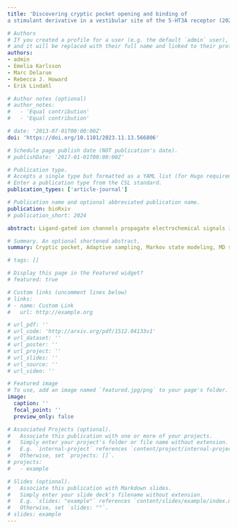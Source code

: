 ```yaml
---
title: 'Discovering cryptic pocket opening and binding of
a stimulant derivative in a vestibular site of the 5-HT3A receptor (2024)'

# Authors
# If you created a profile for a user (e.g. the default `admin` user), write the username (folder name) here
# and it will be replaced with their full name and linked to their profile.
authors:
- admin
- Emelia Karlsson
- Marc Delarue
- Rebecca J. Howard
- Erik Lindahl

# Author notes (optional)
# author_notes:
#   - 'Equal contribution'
#   - 'Equal contribution'

# date: '2013-07-01T00:00:00Z'
doi: 'https://doi.org/10.1101/2023.11.13.566806'

# Schedule page publish date (NOT publication's date).
# publishDate: '2017-01-01T00:00:00Z'

# Publication type.
# Accepts a single type but formatted as a YAML list (for Hugo requirements).
# Enter a publication type from the CSL standard.
publication_types: ['article-journal']

# Publication name and optional abbreviated publication name.
publication: bioRxiv
# publication_short: 2024

abstract: Ligand-gated ion channels propagate electrochemical signals in the nervous system. A diverse set of allosteric modulators including stimulants, anesthetics, and lipids regulate their function;however, structures of ligand-bound complexes can be difficult to capture by experimental methods, particularly when binding is dynamic or transient. Here, we used computational methods and electrophysiology to identify a possible bound state of a modulatory stimulant derivative in a cryptic vestibular pocket of a mammalian serotonin-3A receptor. Starting from a closed-pocket experimental structure, we first applied a molecular dynamics simulations-based goal-oriented adaptive sampling method to identify possible open-pocket conformations. To find plausible ligand-binding poses, we performed Boltzmann docking, which combines traditional docking with Markov state modeling, of the newly sampled conformations. Clustering and analysis of stability and accessibility of docked poses supported a preferred binding site; we further validated this site by mutagenesis and electrophysiology, suggesting a mechanism of potentiation by stabilizing intersubunit contacts. Given the pharmaceutical relevance of serotonin-3 receptors in emesis, psychiatric and gastrointestinal diseases, characterizing relatively unexplored modulatory sites such as these could open valuable avenues to understanding conformational cycling and designing state-dependent drugs.

# Summary. An optional shortened abstract.
summary: Cryptic pocket, Adaptive sampling, Markov state modeling, MD simulations, Electrophysiology

# tags: []

# Display this page in the Featured widget?
# featured: true

# Custom links (uncomment lines below)
# links:
# - name: Custom Link
#   url: http://example.org

# url_pdf: ''
# url_code: 'http://arxiv.org/pdf/1512.04133v1'
# url_dataset: ''
# url_poster: ''
# url_project: ''
# url_slides: ''
# url_source: ''
# url_video: ''

# Featured image
# To use, add an image named `featured.jpg/png` to your page's folder.
image:
  caption: ''
  focal_point: ''
  preview_only: false

# Associated Projects (optional).
#   Associate this publication with one or more of your projects.
#   Simply enter your project's folder or file name without extension.
#   E.g. `internal-project` references `content/project/internal-project/index.md`.
#   Otherwise, set `projects: []`.
# projects:
#   - example

# Slides (optional).
#   Associate this publication with Markdown slides.
#   Simply enter your slide deck's filename without extension.
#   E.g. `slides: "example"` references `content/slides/example/index.md`.
#   Otherwise, set `slides: ""`.
# slides: example
---
```


<!-- {{% callout note %}}
Click the _Cite_ button above to demo the feature to enable visitors to import publication metadata into their reference management software.
{{% /callout %}}

{{% callout note %}}
Create your slides in Markdown - click the _Slides_ button to check out the example.
{{% /callout %}}

Add the publication's **full text** or **supplementary notes** here. You can use rich formatting such as including [code, math, and images](https://docs.hugoblox.com/content/writing-markdown-latex/). -->
